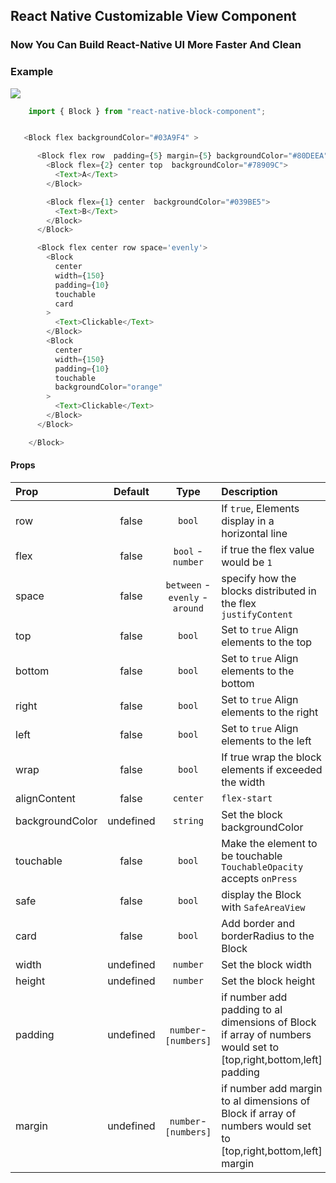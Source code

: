 
## React Native Customizable View Component

### Now You Can Build React-Native UI More Faster And Clean 
### Example
![](https://user-images.githubusercontent.com/33010618/147148021-b09e318b-273b-4ddb-9511-b3235f26a938.png)
```js 
    import { Block } from "react-native-block-component";


   <Block flex backgroundColor="#03A9F4" >

      <Block flex row  padding={5} margin={5} backgroundColor="#80DEEA">
        <Block flex={2} center top  backgroundColor="#78909C">
          <Text>A</Text>
        </Block>

        <Block flex={1} center  backgroundColor="#039BE5">
          <Text>B</Text>
        </Block>
      </Block>

      <Block flex center row space='evenly'>
        <Block
          center
          width={150}
          padding={10}
          touchable
          card
        >
          <Text>Clickable</Text>
        </Block>
        <Block
          center
          width={150}
          padding={10}
          touchable
          backgroundColor="orange"
        >
          <Text>Clickable</Text>
        </Block>
      </Block>

    </Block>
```

#### Props

| Prop                             | Default |  Type  | Description                                                                                                                                                                                                                                     |
| :------------------------------- | :-----: | :----: | :---------------------------------------------------------------------------------------------------------------------------------------------------------------------------------------------------------------------------------------------- |
| row                              |  false  | `bool` | If `true`, Elements display in a horizontal line 
| flex                             |  false  | `bool` -`number`| if true the flex value would be `1`
| space                            |  false  | `between` -`evenly` - `around`| specify how the blocks distributed in the flex `justifyContent`
| top                        |  false  | `bool` | Set to `true` Align elements to the top
| bottom                        |  false  | `bool` | Set to `true` Align elements to the bottom
| right                        |  false  | `bool` | Set to `true` Align elements to the right
| left                        |  false  | `bool` | Set to `true` Align elements to the left
| wrap                        |  false  | `bool` | If true wrap the block elements if exceeded the width
| alignContent                |  false  | `center` | `flex-start` | `flex-end` | If the Block children was wrapped `wrap` you need this props to place the elements `top,bottom,...`
| backgroundColor     |  undefined  | `string` | Set the block backgroundColor
| touchable     |  false  | `bool` | Make the element to be touchable `TouchableOpacity` accepts `onPress`
| safe     |  false  | `bool` | display the Block with `SafeAreaView`
| card     |  false  | `bool` | Add border and borderRadius to the Block
| width     |  undefined  | `number` | Set the block width
| height     |  undefined  | `number` | Set the block height
| padding     |  undefined  | `number`-`[numbers]` | if number add padding to al dimensions of Block if array of numbers would set to [top,right,bottom,left] padding
| margin     |  undefined  | `number`-`[numbers]` | if number add margin to al dimensions of Block if array of numbers would set to [top,right,bottom,left] margin